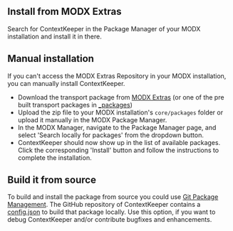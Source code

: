 ## Install from MODX Extras

Search for ContextKeeper in the Package Manager of your MODX installation and
install it in there.

## Manual installation

If you can't access the MODX Extras Repository in your MODX installation, you
can manually install ContextKeeper.

* Download the transport package from [MODX Extras](https://modx.com/extras/package/contextkeeper) (or one of the pre built transport packages in [_packages](https://github.com/Jako/ContextKeeper/tree/master/_packages))
* Upload the zip file to your MODX installation's `core/packages` folder or upload it manually in the MODX Package Manager.
* In the MODX Manager, navigate to the Package Manager page, and select 'Search locally for packages' from the dropdown button.
* ContextKeeper should now show up in the list of available packages. Click the corresponding 'Install' button and follow the instructions to complete the installation.

## Build it from source

To build and install the package from source you could use [Git Package
Management](https://github.com/TheBoxer/Git-Package-Management). The GitHub
repository of ContextKeeper contains a
[config.json](https://github.com/Jako/ContextKeeper/blob/master/_build/config.json)
to build that package locally. Use this option, if you want to debug
ContextKeeper and/or contribute bugfixes and enhancements.
